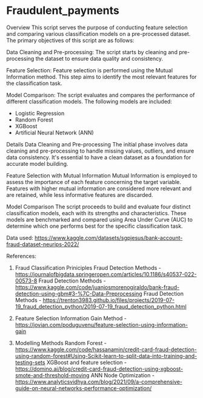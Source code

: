 # Fraudulent_payments

Overview
This script serves the purpose of conducting feature selection and comparing various classification models on a pre-processed dataset. The primary objectives of this script are as follows:

Data Cleaning and Pre-processing: The script starts by cleaning and pre-processing the dataset to ensure data quality and consistency.

Feature Selection: Feature selection is performed using the Mutual Information method. This step aims to identify the most relevant features for the classification task.

Model Comparison: The script evaluates and compares the performance of different classification models. The following models are included:

* Logistic Regression
* Random Forest
* XGBoost
* Artificial Neural Network (ANN)
  
Details
Data Cleaning and Pre-processing
The initial phase involves data cleaning and pre-processing to handle missing values, outliers, and ensure data consistency. It's essential to have a clean dataset as a foundation for accurate model building.

Feature Selection with Mutual Information
Mutual Information is employed to assess the importance of each feature concerning the target variable. Features with higher mutual information are considered more relevant and are retained, while less informative features are discarded.

Model Comparison
The script proceeds to build and evaluate four distinct classification models, each with its strengths and characteristics. These models are benchmarked and compared using Area Under Curve (AUC) to determine which one performs best for the specific classification task.


Data used:
https://www.kaggle.com/datasets/sgpjesus/bank-account-fraud-dataset-neurips-2022/


References:

1. Fraud Classification Priniciples
Fraud Detection Methods -https://journalofbigdata.springeropen.com/articles/10.1186/s40537-022-00573-8
Fraud Detection Methods -https://www.kaggle.com/code/juanjosmorenogiraldo/bank-fraud-detection-using-gbm#3-%7C-Data-Preprocessing
Fraud Detection Methods - https://trenton3983.github.io/files/projects/2019-07-19_fraud_detection_python/2019-07-19_fraud_detection_python.html

2. Feature Selection
Information Gain Method - https://jovian.com/poduguvenu/feature-selection-using-information-gain

3. Modelling Methods
Random Forest - https://www.kaggle.com/code/hassanamin/credit-card-fraud-detection-using-random-forest#Using-Scikit-learn-to-split-data-into-training-and-testing-sets
XGBoost and feature selection - https://domino.ai/blog/credit-card-fraud-detection-using-xgboost-smote-and-threshold-moving
ANN Node Optimization - https://www.analyticsvidhya.com/blog/2021/09/a-comprehensive-guide-on-neural-networks-performance-optimization/
